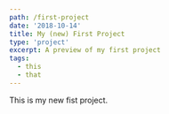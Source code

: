 ```yaml
---
path: /first-project
date: '2018-10-14'
title: My (new) First Project
type: 'project'
excerpt: A preview of my first project
tags:
  - this
  - that
---
```


This is my new fist project.

